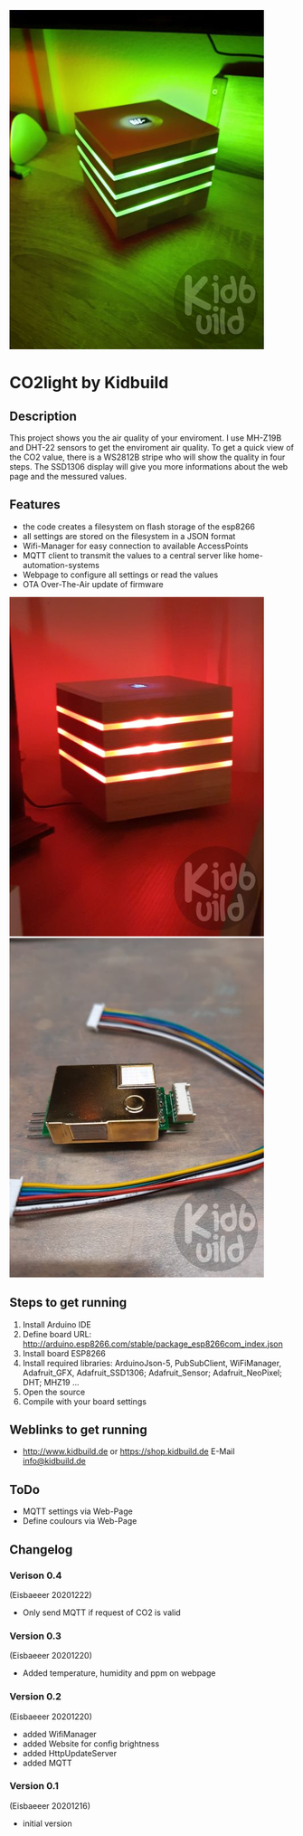 ![Logo](pics/logo.jpg)
# CO2light by Kidbuild

## Description
This project shows you the air quality of your enviroment. I use MH-Z19B and DHT-22 sensors to get the enviroment air quality.
To get a quick view of the CO2 value, there is a WS2812B stripe who will show the quality in four steps. The SSD1306 display 
will give you more informations about the web page and the messured values. 

## Features
- the code creates a filesystem on flash storage of the esp8266
- all settings are stored on the filesystem in a JSON format
- Wifi-Manager for easy connection to available AccessPoints
- MQTT client to transmit the values to a central server like home-automation-systems
- Webpage to configure all settings or read the values
- OTA Over-The-Air update of firmware

![Logo](pics/red.jpg)
![Logo](pics/sensor.jpg)

## Steps to get running
1. Install Arduino IDE
2. Define board URL: http://arduino.esp8266.com/stable/package_esp8266com_index.json
3. Install board ESP8266
4. Install required libraries: ArduinoJson-5, PubSubClient, WiFiManager, Adafruit_GFX, Adafruit_SSD1306; Adafruit_Sensor; Adafruit_NeoPixel; DHT; MHZ19 ... 
5. Open the source
6. Compile with your board settings

## Weblinks to get running
- http://www.kidbuild.de or https://shop.kidbuild.de
E-Mail info@kidbuild.de

## ToDo
- MQTT settings via Web-Page
- Define coulours via Web-Page

## Changelog 

### Verison 0.4
(Eisbaeeer 20201222)   
- Only send MQTT if request of CO2 is valid

### Version 0.3
(Eisbaeeer 20201220)   
- Added temperature, humidity and ppm on webpage

### Version 0.2 
(Eisbaeeer 20201220)   
- added WifiManager
- added Website for config brightness
- added HttpUpdateServer
- added MQTT

### Version 0.1 
(Eisbaeeer 20201216)   
- initial version
